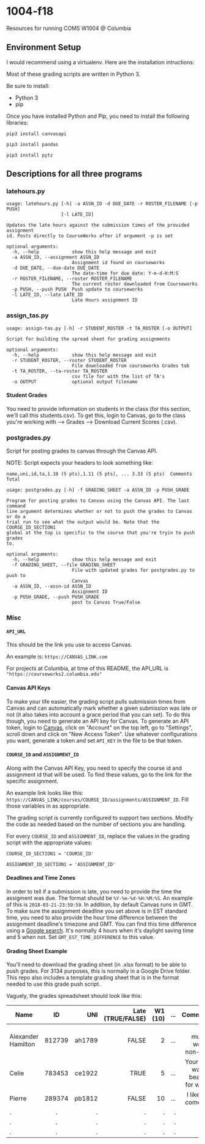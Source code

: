 # 1004-f18

Resources for running COMS W1004 @ Columbia

## Environment Setup
I would recommend using a virtualenv. Here are the installation intructions:

Most of these grading scripts are written in Python 3.

Be sure to install:
- Python 3
- pip

Once you have installed Python and Pip, you need to install the following libraries:

`pip3 install canvasapi`

`pip3 install pandas`

`pip3 install pytz`

## Descriptions for all three programs

### latehours.py
```
usage: latehours.py [-h] -a ASSN_ID -d DUE_DATE -r ROSTER_FILENAME [-p PUSH]
                    [-l LATE_ID]

Updates the late hours against the submission times of the provided assignment
id. Posts directly to CourseWorks after if argument -p is set

optional arguments:
  -h, --help            show this help message and exit
  -a ASSN_ID, --assignment ASSN_ID
                        Assignment id found on courseworks
  -d DUE_DATE, --due-date DUE_DATE
                        The date-time for due date: Y-m-d-H:M:S
  -r ROSTER_FILENAME, --roster ROSTER_FILENAME
                        The current roster downloaded from Courseworks
  -p PUSH, --push PUSH  Push update to courseworks
  -l LATE_ID, --late LATE_ID
                        Late Hours assignment ID
```
### assign_tas.py
```
usage: assign-tas.py [-h] -r STUDENT_ROSTER -t TA_ROSTER [-o OUTPUT]

Script for building the spread sheet for grading assignments

optional arguments:
  -h, --help            show this help message and exit
  -r STUDENT_ROSTER, --roster STUDENT_ROSTER
                        File downloaded from courseworks Grades tab
  -t TA_ROSTER, --ta-roster TA_ROSTER
                        csv file for with the list of TA's
  -o OUTPUT             optional output filename
```

#### Student Grades
You need to provide information on students in the class (for this section, we'll call this students.csv). To get this, login to Canvas, go to the class you're working with --> Grades --> Download Current Scores (.csv).

### postgrades.py
Script for posting grades to canvas through the Canvas API.

NOTE:
Script expects your headers to look something like:
```
name,uni,id,ta,1.10 (5 pts),1.11 (5 pts), ... 3.33 (5 pts)	Comments	Total
```

```
usage: postgrades.py [-h] -f GRADING_SHEET -a ASSN_ID -p PUSH_GRADE

Program for posting grades to Canvas using the Canvas API. The last command
line argument determines whether or not to push the grades to Canvas or do a
trial run to see what the output would be. Note that the COURSE_ID_SECTION1
global at the top is specific to the course that you're tryin to push grades
to.

optional arguments:
  -h, --help            show this help message and exit
  -f GRADING_SHEET, --file GRADING_SHEET
                        File with updated grades for postgrades.py to push to
                        Canvas
  -a ASSN_ID, --assn-id ASSN_ID
                        Assignment ID
  -p PUSH_GRADE, --push PUSH_GRADE
                        post to Canvas True/False
```
### Misc

#### `API_URL`
This should be the link you use to access Canvas.

An example is:
`https://CANVAS_LINK.com`

For projects at Columbia, at time of this README, the API_URL is `"https://courseworks2.columbia.edu"`

#### Canvas API Keys
To make your life easier, the grading script pulls submission times from Canvas and can automatically mark whether a given submission was late or not (it also takes into account a grace period that you can set). To do this though, you need to generate an API key for Canvas. To
generate an API token, login to [Canvas](http://www.courseworks2.columbia.edu), click on "Account" on the top left, go to "Settings", scroll down and click on "New Access Token". Use whatever configurations you want, generate a token and set `API_KEY` in the file to be that token.

#### `COURSE_ID` and `ASSIGNMENT_ID`
Along with the Canvas API Key, you need to specify the course id and assignment id that will be used. To find these values, go to the link for the specific assignment.

An example link looks like this:
`https://CANVAS_LINK/courses/COURSE_ID/assignments/ASSIGNMENT_ID`. Fill those variables in as appropriate.

The grading script is currently configured to support two sections. Modify the code as needed based on the number of sections you are handling.

For every `COURSE_ID` and `ASSIGNMENT_ID`, replace the values in the grading script with the appropriate values:

`COURSE_ID_SECTION1 = 'COURSE_ID' `

`ASSIGNMENT_ID_SECTION1 = 'ASSIGNMENT_ID'`

#### Deadlines and Time Zones
In order to tell if a submission is late, you need to provide the time the assigment was due. The format should be `%Y-%m-%d-%H:%M:%S`. An example of this is `2018-03-21-23:59:59`. In addition, by default Canvas runs in GMT. To make sure the assignment deadline you set above is in EST standard time, you need to also provide the hour time difference between the assignment deadline's timezone and GMT. You can find this time difference using a [Google search](https://www.google.com/search?q=time+difference+gmt+and+new+york&oq=time+difference+gmt+and+new+york&aqs=chrome..69i57j0l3.6111j0j9&sourceid=chrome&ie=UTF-8). It's normally 4 hours when it's daylight saving time and 5 when not. Set `GMT_EST_TIME_DIFFERENCE` to this value.

#### Grading Sheet Example
You'll need to download the grading sheet (in .xlsx format) to be able to push grades. For 3134 purposes, this is normally in a Google Drive folder. This repo also includes a template grading sheet that is in the format needed to use this grade push script.

Vaguely, the grades spreadsheet should look like this:

| Name        | ID           | UNI  | Late (TRUE/FALSE) | W1 (10) | ... | Comments | Total
| ------------- |:-------------:| -----:| ------:| ------:| ------:| --------:| ------
| Alexander Hamilton  | 812739 | ah1789 | FALSE  | 2  | ... | You must've worked non-stop! | 97
| Celie  | 783453 | ce1922 | TRUE | 5  | ... | Your code was too beautiful for words. | 100
| Pierre  |  289374 |  pb1812 | FALSE | 10 | ... | I liked the comet art! | 95
| . | . | . | . | . |.| .| .
| . | . | . | . | . |.| .| .
| . | . | . | . | . |.| .| .

